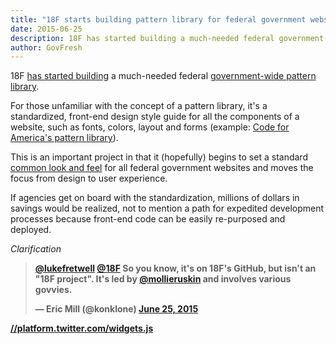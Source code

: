 ```yaml
---
title: "18F starts building pattern library for federal government websites"
date: 2015-06-25
description: 18F has started building a much-needed federal government-wide pattern library.
author: GovFresh
---
```




18F <a href="https://github.com/18F/govt-wide-patternlibrary/issues">has started building</a> a much-needed federal <a href="https://pages.18f.gov/govt-wide-patternlibrary/">government-wide pattern library</a>.

For those unfamiliar with the concept of a pattern library, it's a standardized, front-end design style guide for all the components of a website, such as fonts, colors, layout and forms (example: <a href="https://style.codeforamerica.org/">Code for America's pattern library</a>).

This is an important project in that it (hopefully) begins to set a standard <a href="http://www.govfresh.com/2010/03/changing-government-standards-and-common-look-and-feel/">common look and feel</a> for all federal government websites and moves the focus from design to user experience.

If agencies get on board with the standardization, millions of dollars in savings would be realized, not to mention a path for expedited development processes because front-end code can be easily re-purposed and deployed.

<em>Clarification</em><strong>

<blockquote class="twitter-tweet"><p lang="en" dir="ltr"><a href="https://twitter.com/lukefretwell">@lukefretwell</a> <a href="https://twitter.com/18F">@18F</a> So you know, it&#039;s on 18F&#039;s GitHub, but isn&#039;t an &quot;18F project&quot;. It&#039;s led by <a href="https://twitter.com/mollieruskin">@mollieruskin</a> and involves various govvies.</p>&mdash; Eric Mill (@konklone) <a href="https://twitter.com/konklone/status/614174742292074496">June 25, 2015</a></blockquote>
<a href="//platform.twitter.com/widgets.js">//platform.twitter.com/widgets.js</a>
